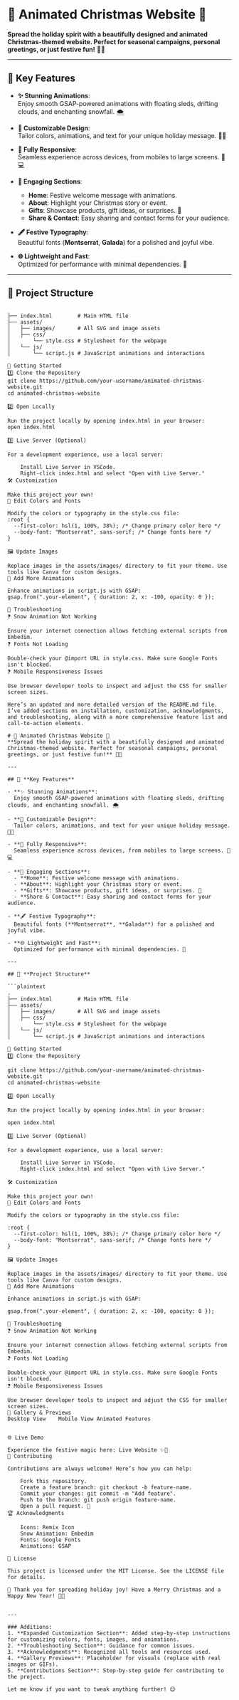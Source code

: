 # 🎄 Animated Christmas Website 🌟  
**Spread the holiday spirit with a beautifully designed and animated Christmas-themed website. Perfect for seasonal campaigns, personal greetings, or just festive fun!** 🎅✨  

---

## 🎁 **Key Features**

- **✨ Stunning Animations**:  
  Enjoy smooth GSAP-powered animations with floating sleds, drifting clouds, and enchanting snowfall. 🌨️  

- **🎨 Customizable Design**:  
  Tailor colors, animations, and text for your unique holiday message. 🎅🎄  

- **📱 Fully Responsive**:  
  Seamless experience across devices, from mobiles to large screens. 📱💻  

- **📖 Engaging Sections**:  
  - **Home**: Festive welcome message with animations.  
  - **About**: Highlight your Christmas story or event.  
  - **Gifts**: Showcase products, gift ideas, or surprises. 🎁  
  - **Share & Contact**: Easy sharing and contact forms for your audience.  

- **🖋️ Festive Typography**:  
  Beautiful fonts (**Montserrat**, **Galada**) for a polished and joyful vibe.  

- **🌐 Lightweight and Fast**:  
  Optimized for performance with minimal dependencies. 🚀  

---

## 📂 **Project Structure**

```plaintext

├── index.html        # Main HTML file  
├── assets/  
│   ├── images/       # All SVG and image assets  
│   ├── css/  
│       └── style.css # Stylesheet for the webpage  
│   └── js/  
│       └── script.js # JavaScript animations and interactions

🚀 Getting Started
1️⃣ Clone the Repository
git clone https://github.com/your-username/animated-christmas-website.git
cd animated-christmas-website

2️⃣ Open Locally

Run the project locally by opening index.html in your browser:
open index.html

3️⃣ Live Server (Optional)

For a development experience, use a local server:

    Install Live Server in VSCode.
    Right-click index.html and select "Open with Live Server."
🛠️ Customization

Make this project your own!
🎨 Edit Colors and Fonts

Modify the colors or typography in the style.css file:
:root {
  --first-color: hsl(1, 100%, 38%); /* Change primary color here */
  --body-font: "Montserrat", sans-serif; /* Change fonts here */
}

🖼️ Update Images

Replace images in the assets/images/ directory to fit your theme. Use tools like Canva for custom designs.
🌟 Add More Animations

Enhance animations in script.js with GSAP:
gsap.from(".your-element", { duration: 2, x: -100, opacity: 0 });

🔧 Troubleshooting
❓ Snow Animation Not Working

Ensure your internet connection allows fetching external scripts from Embedim.
❓ Fonts Not Loading

Double-check your @import URL in style.css. Make sure Google Fonts isn't blocked.
❓ Mobile Responsiveness Issues

Use browser developer tools to inspect and adjust the CSS for smaller screen sizes.

Here’s an updated and more detailed version of the README.md file. I’ve added sections on installation, customization, acknowledgments, and troubleshooting, along with a more comprehensive feature list and call-to-action elements.

# 🎄 Animated Christmas Website 🌟  
**Spread the holiday spirit with a beautifully designed and animated Christmas-themed website. Perfect for seasonal campaigns, personal greetings, or just festive fun!** 🎅✨  

---

## 🎁 **Key Features**

- **✨ Stunning Animations**:  
  Enjoy smooth GSAP-powered animations with floating sleds, drifting clouds, and enchanting snowfall. 🌨️  

- **🎨 Customizable Design**:  
  Tailor colors, animations, and text for your unique holiday message. 🎅🎄  

- **📱 Fully Responsive**:  
  Seamless experience across devices, from mobiles to large screens. 📱💻  

- **📖 Engaging Sections**:  
  - **Home**: Festive welcome message with animations.  
  - **About**: Highlight your Christmas story or event.  
  - **Gifts**: Showcase products, gift ideas, or surprises. 🎁  
  - **Share & Contact**: Easy sharing and contact forms for your audience.  

- **🖋️ Festive Typography**:  
  Beautiful fonts (**Montserrat**, **Galada**) for a polished and joyful vibe.  

- **🌐 Lightweight and Fast**:  
  Optimized for performance with minimal dependencies. 🚀  

---

## 📂 **Project Structure**

```plaintext
.
├── index.html        # Main HTML file  
├── assets/  
│   ├── images/       # All SVG and image assets  
│   ├── css/  
│       └── style.css # Stylesheet for the webpage  
│   └── js/  
│       └── script.js # JavaScript animations and interactions  

🚀 Getting Started
1️⃣ Clone the Repository

git clone https://github.com/your-username/animated-christmas-website.git
cd animated-christmas-website

2️⃣ Open Locally

Run the project locally by opening index.html in your browser:

open index.html

3️⃣ Live Server (Optional)

For a development experience, use a local server:

    Install Live Server in VSCode.
    Right-click index.html and select "Open with Live Server."

🛠️ Customization

Make this project your own!
🎨 Edit Colors and Fonts

Modify the colors or typography in the style.css file:

:root {
  --first-color: hsl(1, 100%, 38%); /* Change primary color here */
  --body-font: "Montserrat", sans-serif; /* Change fonts here */
}

🖼️ Update Images

Replace images in the assets/images/ directory to fit your theme. Use tools like Canva for custom designs.
🌟 Add More Animations

Enhance animations in script.js with GSAP:

gsap.from(".your-element", { duration: 2, x: -100, opacity: 0 });

🔧 Troubleshooting
❓ Snow Animation Not Working

Ensure your internet connection allows fetching external scripts from Embedim.
❓ Fonts Not Loading

Double-check your @import URL in style.css. Make sure Google Fonts isn't blocked.
❓ Mobile Responsiveness Issues

Use browser developer tools to inspect and adjust the CSS for smaller screen sizes.
📸 Gallery & Previews
Desktop View	Mobile View	Animated Features
	
	
🌐 Live Demo

Experience the festive magic here: Live Website ✨🎄
🤝 Contributing

Contributions are always welcome! Here’s how you can help:

    Fork this repository.
    Create a feature branch: git checkout -b feature-name.
    Commit your changes: git commit -m "Add feature".
    Push to the branch: git push origin feature-name.
    Open a pull request. 🎉
🏆 Acknowledgments

    Icons: Remix Icon
    Snow Animation: Embedim
    Fonts: Google Fonts
    Animations: GSAP

📄 License

This project is licensed under the MIT License. See the LICENSE file for details.

🎅 Thank you for spreading holiday joy! Have a Merry Christmas and a Happy New Year! 🎄🎁


---

### Additions:
1. **Expanded Customization Section**: Added step-by-step instructions for customizing colors, fonts, images, and animations.
2. **Troubleshooting Section**: Guidance for common issues.
3. **Acknowledgments**: Recognized all tools and resources used.
4. **Gallery Previews**: Placeholder for visuals (replace with real images or GIFs).
5. **Contributions Section**: Step-by-step guide for contributing to the project.

Let me know if you want to tweak anything further! 😊
